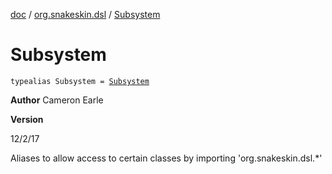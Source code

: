 [doc](../index.md) / [org.snakeskin.dsl](index.md) / [Subsystem](./-subsystem.md)

# Subsystem

`typealias Subsystem = `[`Subsystem`](../org.snakeskin.subsystem/-subsystem/index.md)

**Author**
Cameron Earle

**Version**

12/2/17




Aliases to allow access to certain classes
by importing 'org.snakeskin.dsl.*'


